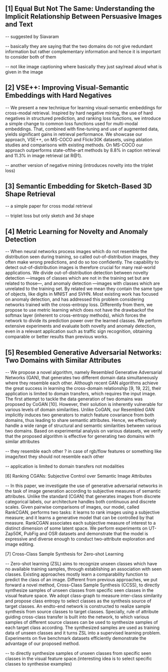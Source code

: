 
[1] Equal But Not The Same: Understanding the Implicit Relationship Between Persuasive Images and Text 
------------------------------------------------

-- suggested by Siavaram

-- basically they are saying that the two domains do not give redundant information but rather complementary information and hence it is important to consider both of them

-- not like image captioning where basically they just say/read aloud what is given in the image 

[2] VSE++: Improving Visual-Semantic Embeddings with Hard Negatives
---------------------------------------------------------------------

-- We present a new technique for learning visual-semantic embeddings for cross-modal retrieval. Inspired by hard negative mining, the use of hard negatives in structured prediction, and ranking loss functions, we introduce a simple change to common loss functions used for multi-modal embeddings. That, combined with fine-tuning and use of augmented data, yields significant gains in retrieval performance. We showcase our approach, VSE++, on MS-COCO and Flickr30K datasets, using ablation studies and comparisons with existing methods. On MS-COCO our approach outperforms state-ofthe-art methods by 8.8% in caption retrieval and 11.3% in image retrieval (at R@1). 

-- another version of negative mining (introduces novelty into the triplet loss)

[3] Semantic Embedding for Sketch-Based 3D Shape Retrieval 
-----------------------------------------------------------

-- a simple paper for cross modal retrieval 

-- triplet loss but only sketch and 3d shape 

[4] Metric Learning for Novelty and Anomaly Detection
-----------------------------------------------------------

-- When neural networks process images which do not resemble the distribution seen during training, so called out-of-distribution images, they often make wrong predictions, and do so too confidently. The capability to detect out-of-distribution images is therefore crucial for many real-world applications. We divide out-of-distribution detection between novelty detection —images of classes which are not in the training set but are related to those—, and anomaly detection —images with classes which are unrelated to the training set. By related we mean they contain the same type of objects, like digits in MNIST and SVHN. Most existing work has focused on anomaly detection, and has addressed this problem considering networks trained with the cross-entropy loss. Differently from them, we propose to use metric learning which does not have the drawbackof the softmax layer (inherent to cross-entropy methods), which forces the network to divide its prediction power over the learned classes. We perform extensive experiments and evaluate both novelty and anomaly detection, even in a relevant application such as traffic sign recognition, obtaining comparable or better results than previous works. 

[5] Resembled Generative Adversarial Networks: Two Domains with Similar Attributes
-----------------------------------------------------------

-- We propose a novel algorithm, namely Resembled Generative Adversarial Networks (GAN), that generates two different domain data simultaneously where they resemble each other. Although recent GAN algorithms achieve the great success in learning the cross-domain relationship [9, 19, 22], their application is limited to domain transfers, which requires the input image. The first attempt to tackle the data generation of two domains was proposed by CoGAN [10]. However, their solution is inherently vulnerable for various levels of domain similarities. Unlike CoGAN, our Resembled GAN implicitly induces two generators to match feature covariance from both domains, thus leading to share semantic attributes. Hence, we effectively handle a wide range of structural and semantic similarities between various two domains. Based on experimental analysis on various datasets, we verify that the proposed algorithm is effective for generating two domains with similar attributes

-- they resemble each other ? in case of rgb/flow features or something like image/text they should not resemble each other

-- application is limited to domain transfers not modalities

[6] Ranking CGANs: Subjective Control over Semantic Image Attributes

-- In this paper, we investigate the use of generative adversarial networks in the task of image generation according to subjective measures of semantic attributes. Unlike the standard (CGAN) that generates images from discrete categorical labels, our architecture handles both continuous and discrete scales. Given pairwise comparisons of images, our model, called RankCGAN, performs two tasks: it learns to rank images using a subjective measure; and it learns a generative model that can be controlled by that measure. RankCGAN associates each subjective measure of interest to a distinct dimension of some latent space. We perform experiments on UT-Zap50K, PubFig and OSR datasets and demonstrate that the model is expressive and diverse enough to conduct two-attribute exploration and image editing. 

[7] Cross-Class Sample Synthesis for Zero-shot Learning

-- Zero-shot learning (ZSL) aims to recognize unseen classes which have no available training samples, through establishing an association with seen classes. Existing approaches mostly learn a comparability function to predict the class of an image. Different from previous approaches, we put forward a novel method, Cross-Class Sample Synthesis (CCSS), to directly synthesize samples of unseen classes from specific seen classes in the visual feature space. We adopt class-graph to measure inter-class similarity and propose class entropy to select classes as the synthesis source of target classes. An endto-end network is constructed to realize sample synthesis from source classes to target classes. Specially, rule of attribute guiding cross-class transfer is built into the network, to which various samples of different source classes can be used to synthesize samples of each target class according. The synthesized samples are used as training data of unseen classes and it turns ZSL into a supervised learning problem. Experiments on five benchmark datasets efficiently demonstrate the advantage of our proposed method. 

-- to directly synthesize samples of unseen classes from specific seen classes in the visual feature space.(interesting idea is to select specific classes to synthesise examples)


